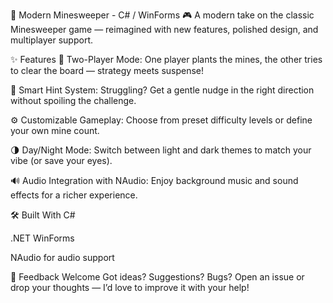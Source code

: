 🧩 Modern Minesweeper - C# / WinForms 🎮
A modern take on the classic Minesweeper game — reimagined with new features, polished design, and multiplayer support.

✨ Features
👥 Two-Player Mode:
One player plants the mines, the other tries to clear the board — strategy meets suspense!

🧠 Smart Hint System:
Struggling? Get a gentle nudge in the right direction without spoiling the challenge.

⚙️ Customizable Gameplay:
Choose from preset difficulty levels or define your own mine count.

🌗 Day/Night Mode:
Switch between light and dark themes to match your vibe (or save your eyes).

🔊 Audio Integration with NAudio:
Enjoy background music and sound effects for a richer experience.

🛠 Built With
C#

.NET WinForms

NAudio for audio support


💬 Feedback Welcome
Got ideas? Suggestions? Bugs?
Open an issue or drop your thoughts — I’d love to improve it with your help!

